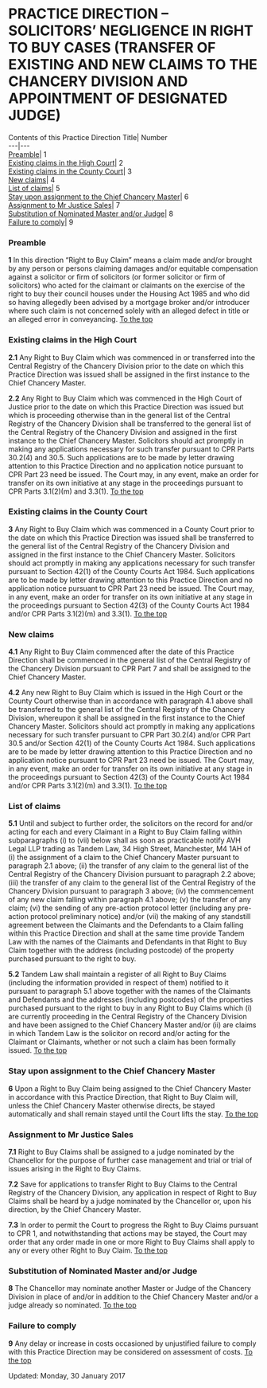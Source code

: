 # PRACTICE DIRECTION – SOLICITORS’ NEGLIGENCE IN RIGHT TO BUY CASES (TRANSFER OF EXISTING AND NEW CLAIMS TO THE CHANCERY DIVISION AND APPOINTMENT OF DESIGNATED JUDGE)
Contents of this Practice Direction
Title| Number  
---|---  
[Preamble](https://www.justice.gov.uk/courts/procedure-rules/civil/rules/practice-direction-solicitors-negligence-in-right-to-buy-cases#1.1)| 1  
[Existing claims in the High Court](https://www.justice.gov.uk/courts/procedure-rules/civil/rules/practice-direction-solicitors-negligence-in-right-to-buy-cases#2.1)| 2  
[Existing claims in the County Court](https://www.justice.gov.uk/courts/procedure-rules/civil/rules/practice-direction-solicitors-negligence-in-right-to-buy-cases#3.1)| 3  
[New claims](https://www.justice.gov.uk/courts/procedure-rules/civil/rules/practice-direction-solicitors-negligence-in-right-to-buy-cases#4.1)| 4  
[List of claims](https://www.justice.gov.uk/courts/procedure-rules/civil/rules/practice-direction-solicitors-negligence-in-right-to-buy-cases#5.1)| 5  
[Stay upon assignment to the Chief Chancery Master](https://www.justice.gov.uk/courts/procedure-rules/civil/rules/practice-direction-solicitors-negligence-in-right-to-buy-cases#6.1)| 6  
[Assignment to Mr Justice Sales](https://www.justice.gov.uk/courts/procedure-rules/civil/rules/practice-direction-solicitors-negligence-in-right-to-buy-cases#7.1)| 7  
[Substitution of Nominated Master and/or Judge](https://www.justice.gov.uk/courts/procedure-rules/civil/rules/practice-direction-solicitors-negligence-in-right-to-buy-cases#8.1)| 8  
[Failure to comply](https://www.justice.gov.uk/courts/procedure-rules/civil/rules/practice-direction-solicitors-negligence-in-right-to-buy-cases#9.1)| 9  
### Preamble

**1** In this direction “Right to Buy Claim” means a claim made and/or brought by any person or persons claiming damages and/or equitable compensation against a solicitor or firm of solicitors (or former solicitor or firm of solicitors) who acted for the claimant or claimants on the exercise of the right to buy their council houses under the Housing Act 1985 and who did so having allegedly been advised by a mortgage broker and/or introducer where such claim is not concerned solely with an alleged defect in title or an alleged error in conveyancing.
[To the top](https://www.justice.gov.uk/courts/procedure-rules/civil/rules/practice-direction-solicitors-negligence-in-right-to-buy-cases#top)
### Existing claims in the High Court

**2.1** Any Right to Buy Claim which was commenced in or transferred into the Central Registry of the Chancery Division prior to the date on which this Practice Direction was issued shall be assigned in the first instance to the Chief Chancery Master.

**2.2** Any Right to Buy Claim which was commenced in the High Court of Justice prior to the date on which this Practice Direction was issued but which is proceeding otherwise than in the general list of the Central Registry of the Chancery Division shall be transferred to the general list of the Central Registry of the Chancery Division and assigned in the first instance to the Chief Chancery Master. Solicitors should act promptly in making any applications necessary for such transfer pursuant to CPR Parts 30.2(4) and 30.5. Such applications are to be made by letter drawing attention to this Practice Direction and no application notice pursuant to CPR Part 23 need be issued. The Court may, in any event, make an order for transfer on its own initiative at any stage in the proceedings pursuant to CPR Parts 3.1(2)(m) and 3.3(1).
[To the top](https://www.justice.gov.uk/courts/procedure-rules/civil/rules/practice-direction-solicitors-negligence-in-right-to-buy-cases#top)
### Existing claims in the County Court

**3** Any Right to Buy Claim which was commenced in a County Court prior to the date on which this Practice Direction was issued shall be transferred to the general list of the Central Registry of the Chancery Division and assigned in the first instance to the Chief Chancery Master. Solicitors should act promptly in making any applications necessary for such transfer pursuant to Section 42(1) of the County Courts Act 1984. Such applications are to be made by letter drawing attention to this Practice Direction and no application notice pursuant to CPR Part 23 need be issued. The Court may, in any event, make an order for transfer on its own initiative at any stage in the proceedings pursuant to Section 42(3) of the County Courts Act 1984 and/or CPR Parts 3.1(2)(m) and 3.3(1).
[To the top](https://www.justice.gov.uk/courts/procedure-rules/civil/rules/practice-direction-solicitors-negligence-in-right-to-buy-cases#top)
### New claims

**4.1** Any Right to Buy Claim commenced after the date of this Practice Direction shall be commenced in the general list of the Central Registry of the Chancery Division pursuant to CPR Part 7 and shall be assigned to the Chief Chancery Master.

**4.2** Any new Right to Buy Claim which is issued in the High Court or the County Court otherwise than in accordance with paragraph 4.1 above shall be transferred to the general list of the Central Registry of the Chancery Division, whereupon it shall be assigned in the first instance to the Chief Chancery Master. Solicitors should act promptly in making any applications necessary for such transfer pursuant to CPR Part 30.2(4) and/or CPR Part 30.5 and/or Section 42(1) of the County Courts Act 1984. Such applications are to be made by letter drawing attention to this Practice Direction and no application notice pursuant to CPR Part 23 need be issued. The Court may, in any event, make an order for transfer on its own initiative at any stage in the proceedings pursuant to Section 42(3) of the County Courts Act 1984 and/or CPR Parts 3.1(2)(m) and 3.3(1).
[To the top](https://www.justice.gov.uk/courts/procedure-rules/civil/rules/practice-direction-solicitors-negligence-in-right-to-buy-cases#top)
### List of claims

**5.1** Until and subject to further order, the solicitors on the record for and/or acting for each and every Claimant in a Right to Buy Claim falling within subparagraphs (i) to (vii) below shall as soon as practicable notify AVH Legal LLP trading as Tandem Law, 34 High Street, Manchester, M4 1AH of
(i) the assignment of a claim to the Chief Chancery Master pursuant to paragraph 2.1 above;
(ii) the transfer of any claim to the general list of the Central Registry of the Chancery Division pursuant to paragraph 2.2 above;
(iii) the transfer of any claim to the general list of the Central Registry of the Chancery Division pursuant to paragraph 3 above;
(iv) the commencement of any new claim falling within paragraph 4.1 above;
(v) the transfer of any claim;
(vi) the sending of any pre-action protocol letter (including any pre-action protocol preliminary notice) and/or
(vii) the making of any standstill agreement between the Claimants and the Defendants to a Claim falling within this Practice Direction
and shall at the same time provide Tandem Law with the names of the Claimants and Defendants in that Right to Buy Claim together with the address (including postcode) of the property purchased pursuant to the right to buy.

**5.2** Tandem Law shall maintain a register of all Right to Buy Claims (including the information provided in respect of them) notified to it pursuant to paragraph 5.1 above together with the names of the Claimants and Defendants and the addresses (including postcodes) of the properties purchased pursuant to the right to buy in any Right to Buy Claims which (i) are currently proceeding in the Central Registry of the Chancery Division and have been assigned to the Chief Chancery Master and/or (ii) are claims in which Tandem Law is the solicitor on record and/or acting for the Claimant or Claimants, whether or not such a claim has been formally issued.
[To the top](https://www.justice.gov.uk/courts/procedure-rules/civil/rules/practice-direction-solicitors-negligence-in-right-to-buy-cases#top)
### Stay upon assignment to the Chief Chancery Master

**6** Upon a Right to Buy Claim being assigned to the Chief Chancery Master in accordance with this Practice Direction, that Right to Buy Claim will, unless the Chief Chancery Master otherwise directs, be stayed automatically and shall remain stayed until the Court lifts the stay.
[To the top](https://www.justice.gov.uk/courts/procedure-rules/civil/rules/practice-direction-solicitors-negligence-in-right-to-buy-cases#top)
### Assignment to Mr Justice Sales

**7.1** Right to Buy Claims shall be assigned to a judge nominated by the Chancellor for the purpose of further case management and trial or trial of issues arising in the Right to Buy Claims.

**7.2** Save for applications to transfer Right to Buy Claims to the Central Registry of the Chancery Division, any application in respect of Right to Buy Claims shall be heard by a judge nominated by the Chancellor or, upon his direction, by the Chief Chancery Master.

**7.3** In order to permit the Court to progress the Right to Buy Claims pursuant to CPR 1, and notwithstanding that actions may be stayed, the Court may order that any order made in one or more Right to Buy Claims shall apply to any or every other Right to Buy Claim.
[To the top](https://www.justice.gov.uk/courts/procedure-rules/civil/rules/practice-direction-solicitors-negligence-in-right-to-buy-cases#top)
### Substitution of Nominated Master and/or Judge

**8** The Chancellor may nominate another Master or Judge of the Chancery Division in place of and/or in addition to the Chief Chancery Master and/or a judge already so nominated.
[To the top](https://www.justice.gov.uk/courts/procedure-rules/civil/rules/practice-direction-solicitors-negligence-in-right-to-buy-cases#top)
### Failure to comply

**9** Any delay or increase in costs occasioned by unjustified failure to comply with this Practice Direction may be considered on assessment of costs.
[To the top](https://www.justice.gov.uk/courts/procedure-rules/civil/rules/practice-direction-solicitors-negligence-in-right-to-buy-cases#top)

Updated: Monday, 30 January 2017
